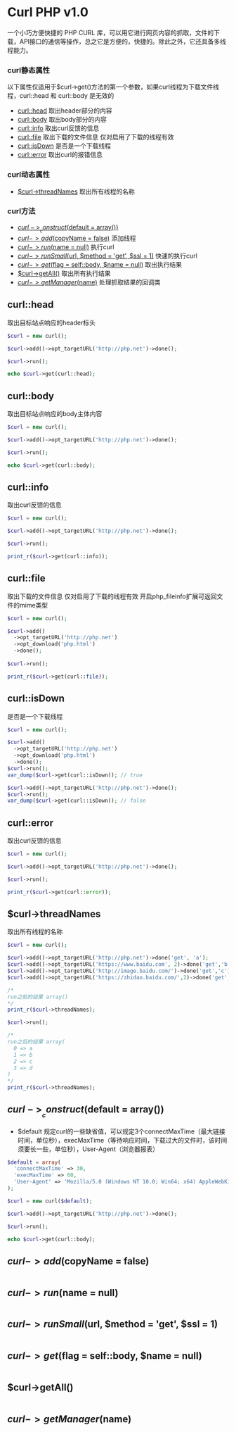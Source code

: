 # Curl PHP v1.0
一个小巧方便快捷的 PHP CURL 库，可以用它进行网页内容的抓取，文件的下载，API接口的通信等操作，总之它是方便的，快捷的。除此之外，它还具备多线程能力。

### curl静态属性
以下属性仅适用于$curl->get()方法的第一个参数，如果curl线程为下载文件线程，curl::head 和 curl::body 是无效的

- [curl::head](#curlhead)  取出header部分的内容
- [curl::body](#curlbody)  取出body部分的内容
- [curl::info](#curlinfo)  取出curl反馈的信息
- [curl::file](#curlfile)  取出下载的文件信息 仅对启用了下载的线程有效
- [curl::isDown](#curlisDown)  是否是一个下载线程
- [curl::error](#curlerror)   取出curl的报错信息

### curl动态属性
- [$curl->threadNames](#curl-threadnames)  取出所有线程的名称

### curl方法
- [$curl->__construct($default = array())](#curl-__constructdefault--array)
- [$curl->add($copyName = false)](#curl-__constructdefault--array) 添加线程
- [$curl->run($name = null)](#curl-__constructdefault--array) 执行curl
- [$curl->runSmall($url, $method = 'get', $ssl = 1)](#curl-__constructdefault--array) 快速的执行curl
- [$curl->get($flag = self::body, $name = null)](#curl-__constructdefault--array) 取出执行结果
- [$curl->getAll()](#curl-__constructdefault--array) 取出所有执行结果
- [$curl->getManager($name)](#curl-__constructdefault--array) 处理抓取结果的回调类


## curl::head
取出目标站点响应的header标头
```php
$curl = new curl();

$curl->add()->opt_targetURL('http://php.net')->done();

$curl->run();

echo $curl->get(curl::head);
```

## curl::body
取出目标站点响应的body主体内容
```php
$curl = new curl();

$curl->add()->opt_targetURL('http://php.net')->done();

$curl->run();

echo $curl->get(curl::body);
```

## curl::info
取出curl反馈的信息
```php
$curl = new curl();

$curl->add()->opt_targetURL('http://php.net')->done();

$curl->run();

print_r($curl->get(curl::info));
```
## curl::file
取出下载的文件信息 仅对启用了下载的线程有效 开启php_fileinfo扩展可返回文件的mime类型
```php
$curl = new curl();

$curl->add()
  ->opt_targetURL('http://php.net')
  ->opt_download('php.html')
  ->done();
  
$curl->run();

print_r($curl->get(curl::file));
```
## curl::isDown
是否是一个下载线程
```php
$curl = new curl();

$curl->add()
  ->opt_targetURL('http://php.net')
  ->opt_download('php.html')
  ->done();
$curl->run();
var_dump($curl->get(curl::isDown)); // true

$curl->add()->opt_targetURL('http://php.net')->done();
$curl->run();
var_dump($curl->get(curl::isDown)); // false
```
## curl::error
取出curl反馈的信息
```php
$curl = new curl();

$curl->add()->opt_targetURL('http://php.net')->done();

$curl->run();

print_r($curl->get(curl::error));
```

## $curl->threadNames
取出所有线程的名称
```php
$curl = new curl();

$curl->add()->opt_targetURL('http://php.net')->done('get', 'a');
$curl->add()->opt_targetURL('https://www.baidu.com', 2)->done('get','b');
$curl->add()->opt_targetURL('http://image.baidu.com/')->done('get','c');
$curl->add()->opt_targetURL('https://zhidao.baidu.com/',2)->done('get','d');

/*
run之前的结果 array()
*/
print_r($curl->threadNames);

$curl->run();

/*
run之后的结果 array(
  0 => a
  1 => b
  2 => c
  3 => d
)
*/
print_r($curl->threadNames);
```

## $curl->__construct($default = array())
- $default 规定curl的一些缺省值，可以规定3个connectMaxTime（最大链接时间，单位秒），execMaxTime（等待响应时间，下载过大的文件时，该时间须要长一些，单位秒），User-Agent（浏览器报表） 
```php
$default = array(
  'connectMaxTime' => 30,
  'execMaxTime' => 60,
  'User-Agent' => 'Mozilla/5.0 (Windows NT 10.0; Win64; x64) AppleWebKit/537.36 (KHTML, like Gecko) Chrome/56.0.2924.87 Safari/537.36'
);

$curl = new curl($default);

$curl->add()->opt_targetURL('http://php.net')->done();

$curl->run();

echo $curl->get(curl::body);

```

## $curl->add($copyName = false)

```php

```

## $curl->run($name = null) 

```php

```

## $curl->runSmall($url, $method = 'get', $ssl = 1) 

```php

```

## $curl->get($flag = self::body, $name = null) 
```php

```

## $curl->getAll() 
```php

```

## $curl->getManager($name) 
```php

```
